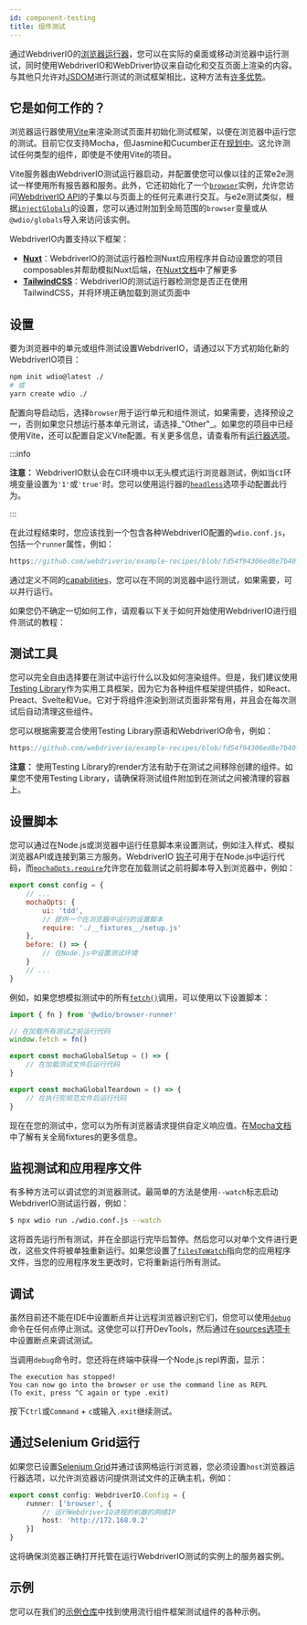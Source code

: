 ```yaml
---
id: component-testing
title: 组件测试
---
```


通过WebdriverIO的[浏览器运行器](/docs/runner#browser-runner)，您可以在实际的桌面或移动浏览器中运行测试，同时使用WebdriverIO和WebDriver协议来自动化和交互页面上渲染的内容。与其他只允许对[JSDOM](https://www.npmjs.com/package/jsdom)进行测试的测试框架相比，这种方法有[许多优势](/docs/runner#browser-runner)。

## 它是如何工作的？

浏览器运行器使用[Vite](https://vitejs.dev/)来渲染测试页面并初始化测试框架，以便在浏览器中运行您的测试。目前它仅支持Mocha，但Jasmine和Cucumber正在[规划中](https://github.com/orgs/webdriverio/projects/1)。这允许测试任何类型的组件，即使是不使用Vite的项目。

Vite服务器由WebdriverIO测试运行器启动，并配置使您可以像以往的正常e2e测试一样使用所有报告器和服务。此外，它还初始化了一个[`browser`](/docs/api/browser)实例，允许您访问[WebdriverIO API](/docs/api)的子集以与页面上的任何元素进行交互。与e2e测试类似，根据[`injectGlobals`](/docs/api/globals)的设置，您可以通过附加到全局范围的`browser`变量或从`@wdio/globals`导入来访问该实例。

WebdriverIO内置支持以下框架：

- [__Nuxt__](https://nuxt.com/)：WebdriverIO的测试运行器检测Nuxt应用程序并自动设置您的项目composables并帮助模拟Nuxt后端，在[Nuxt文档](/docs/component-testing/vue#testing-vue-components-in-nuxt)中了解更多
- [__TailwindCSS__](https://tailwindcss.com/)：WebdriverIO的测试运行器检测您是否正在使用TailwindCSS，并将环境正确加载到测试页面中

## 设置

要为浏览器中的单元或组件测试设置WebdriverIO，请通过以下方式初始化新的WebdriverIO项目：

```bash
npm init wdio@latest ./
# 或
yarn create wdio ./
```

配置向导启动后，选择`browser`用于运行单元和组件测试，如果需要，选择预设之一，否则如果您只想运行基本单元测试，请选择_"Other"_。如果您的项目中已经使用Vite，还可以配置自定义Vite配置。有关更多信息，请查看所有[运行器选项](/docs/runner#runner-options)。

:::info

__注意：__ WebdriverIO默认会在CI环境中以无头模式运行浏览器测试，例如当`CI`环境变量设置为`'1'`或`'true'`时。您可以使用运行器的[`headless`](/docs/runner#headless)选项手动配置此行为。

:::

在此过程结束时，您应该找到一个包含各种WebdriverIO配置的`wdio.conf.js`，包括一个`runner`属性，例如：

```ts reference useHTTPS runmeRepository="git@github.com:webdriverio/example-recipes.git" runmeFileToOpen="component-testing%2FREADME.md"
https://github.com/webdriverio/example-recipes/blob/fd54f94306ed8e7b40f967739164dfe4d6d76b41/wdio.comp.conf.js
```

通过定义不同的[capabilities](/docs/configuration#capabilities)，您可以在不同的浏览器中运行测试，如果需要，可以并行运行。

如果您仍不确定一切如何工作，请观看以下关于如何开始使用WebdriverIO进行组件测试的教程：

<LiteYouTubeEmbed
    id="5vp_3tGtnMc"
    title="Getting Started with Component Testing in WebdriverIO"
/>

## 测试工具

您可以完全自由选择要在测试中运行什么以及如何渲染组件。但是，我们建议使用[Testing Library](https://testing-library.com/)作为实用工具框架，因为它为各种组件框架提供插件，如React、Preact、Svelte和Vue。它对于将组件渲染到测试页面非常有用，并且会在每次测试后自动清理这些组件。

您可以根据需要混合使用Testing Library原语和WebdriverIO命令，例如：

```js reference useHTTPS
https://github.com/webdriverio/example-recipes/blob/fd54f94306ed8e7b40f967739164dfe4d6d76b41/component-testing/svelte-example.js
```

__注意：__ 使用Testing Library的render方法有助于在测试之间移除创建的组件。如果您不使用Testing Library，请确保将测试组件附加到在测试之间被清理的容器上。

## 设置脚本

您可以通过在Node.js或浏览器中运行任意脚本来设置测试，例如注入样式、模拟浏览器API或连接到第三方服务。WebdriverIO [钩子](/docs/configuration#hooks)可用于在Node.js中运行代码，而[`mochaOpts.require`](/docs/frameworks#require)允许您在加载测试之前将脚本导入到浏览器中，例如：

```js wdio.conf.js
export const config = {
    // ...
    mochaOpts: {
        ui: 'tdd',
        // 提供一个在浏览器中运行的设置脚本
        require: './__fixtures__/setup.js'
    },
    before: () => {
        // 在Node.js中设置测试环境
    }
    // ...
}
```

例如，如果您想模拟测试中的所有[`fetch()`](https://developer.mozilla.org/en-US/docs/Web/API/fetch)调用，可以使用以下设置脚本：

```js ./fixtures/setup.js
import { fn } from '@wdio/browser-runner'

// 在加载所有测试之前运行代码
window.fetch = fn()

export const mochaGlobalSetup = () => {
    // 在加载测试文件后运行代码
}

export const mochaGlobalTeardown = () => {
    // 在执行完规范文件后运行代码
}

```

现在在您的测试中，您可以为所有浏览器请求提供自定义响应值。在[Mocha文档](https://mochajs.org/#global-fixtures)中了解有关全局fixtures的更多信息。

## 监视测试和应用程序文件

有多种方法可以调试您的浏览器测试。最简单的方法是使用`--watch`标志启动WebdriverIO测试运行器，例如：

```sh
$ npx wdio run ./wdio.conf.js --watch
```

这将首先运行所有测试，并在全部运行完毕后暂停。然后您可以对单个文件进行更改，这些文件将被单独重新运行。如果您设置了[`filesToWatch`](/docs/configuration#filestowatch)指向您的应用程序文件，当您的应用程序发生更改时，它将重新运行所有测试。

## 调试

虽然目前还不能在IDE中设置断点并让远程浏览器识别它们，但您可以使用[`debug`](/docs/api/browser/debug)命令在任何点停止测试。这使您可以打开DevTools，然后通过在[sources选项卡](https://buddy.works/tutorials/debugging-javascript-efficiently-with-chrome-devtools)中设置断点来调试测试。

当调用`debug`命令时，您还将在终端中获得一个Node.js repl界面，显示：

```
The execution has stopped!
You can now go into the browser or use the command line as REPL
(To exit, press ^C again or type .exit)
```

按下`Ctrl`或`Command` + `c`或输入`.exit`继续测试。

## 通过Selenium Grid运行

如果您已设置[Selenium Grid](https://www.selenium.dev/documentation/grid/)并通过该网格运行浏览器，您必须设置`host`浏览器运行器选项，以允许浏览器访问提供测试文件的正确主机，例如：

```ts title=wdio.conf.ts
export const config: WebdriverIO.Config = {
    runner: ['browser', {
        // 运行WebdriverIO进程的机器的网络IP
        host: 'http://172.168.0.2'
    }]
}
```

这将确保浏览器正确打开托管在运行WebdriverIO测试的实例上的服务器实例。

## 示例

您可以在我们的[示例仓库](https://github.com/webdriverio/component-testing-examples)中找到使用流行组件框架测试组件的各种示例。